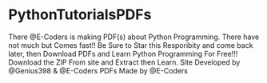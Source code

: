 # PythonTutorialsPDFs
There @E-Coders is making PDF(s) about Python Programming. There have not much but Comes fast!! Be Sure to Star this Resporibity and come back later, then Download PDFs and Learn Python Programming For Free!!! Download the ZIP From site and Extract then Learn.
Site Developed by @Genius398 & @E-Coders
PDFs Made by @E-Coders
